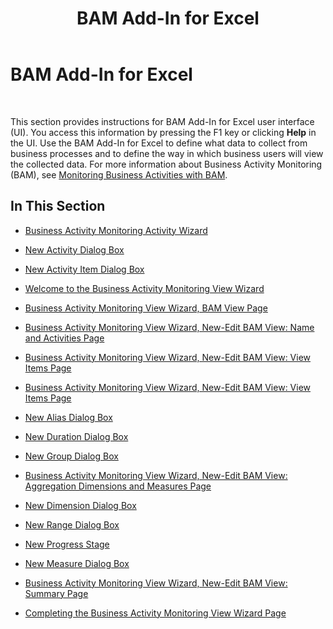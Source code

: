 ﻿---
title: BAM Add-In for Excel
TOCTitle: BAM Add-In for Excel
ms:assetid: 9ff1f801-2037-48e4-a1b0-33932b1fc895
ms:mtpsurl: https://msdn.microsoft.com/library/Aa577656(v=BTS.80)
ms:contentKeyID: 51530057
ms.date: 08/30/2017
mtps_version: v=BTS.80
---

# BAM Add-In for Excel

 

This section provides instructions for BAM Add-In for Excel user interface (UI). You access this information by pressing the F1 key or clicking **Help** in the UI. Use the BAM Add-In for Excel to define what data to collect from business processes and to define the way in which business users will view the collected data. For more information about Business Activity Monitoring (BAM), see [Monitoring Business Activities with BAM](https://msdn.microsoft.com/library/aa559295\(v=bts.80\)).

## In This Section

  - [Business Activity Monitoring Activity Wizard](business-activity-monitoring-activity-wizard.md)

  - [New Activity Dialog Box](new-activity-dialog-box.md)

  - [New Activity Item Dialog Box](new-activity-item-dialog-box.md)

  - [Welcome to the Business Activity Monitoring View Wizard](welcome-to-the-business-activity-monitoring-view-wizard.md)

  - [Business Activity Monitoring View Wizard, BAM View Page](business-activity-monitoring-view-wizard-bam-view-page.md)

  - [Business Activity Monitoring View Wizard, New-Edit BAM View: Name and Activities Page](business-activity-monitoring-view-wizard-new-edit-bam-view-name-and-activities-page.md)

  - [Business Activity Monitoring View Wizard, New-Edit BAM View: View Items Page](business-activity-monitoring-view-wizard-new-edit-bam-view-view-items-page2.md)

  - [Business Activity Monitoring View Wizard, New-Edit BAM View: View Items Page](business-activity-monitoring-view-wizard-new-edit-bam-view-view-items-page1.md)

  - [New Alias Dialog Box](new-alias-dialog-box.md)

  - [New Duration Dialog Box](new-duration-dialog-box.md)

  - [New Group Dialog Box](new-group-dialog-box2.md)

  - [Business Activity Monitoring View Wizard, New-Edit BAM View: Aggregation Dimensions and Measures Page](business-activity-monitoring-view-wizard-new-edit-bam-view-aggregation-dimensions-and-measures-page.md)

  - [New Dimension Dialog Box](new-dimension-dialog-box.md)

  - [New Range Dialog Box](new-range-dialog-box.md)

  - [New Progress Stage](new-progress-stage.md)

  - [New Measure Dialog Box](new-measure-dialog-box.md)

  - [Business Activity Monitoring View Wizard, New-Edit BAM View: Summary Page](business-activity-monitoring-view-wizard-new-edit-bam-view-summary-page.md)

  - [Completing the Business Activity Monitoring View Wizard Page](completing-the-business-activity-monitoring-view-wizard-page.md)

